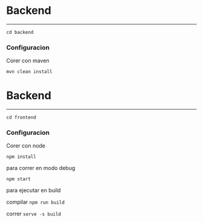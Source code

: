 # Backend
------------

``cd backend``

### Configuracion
Corer  con maven

``mvn clean install``


# Backend
------------

``cd frontend``

### Configuracion

Corer  con node

``npm install``

para correr en modo debug

``npm start``

para ejecutar en build

compilar
``npm run build``

correr
``serve -s build``

